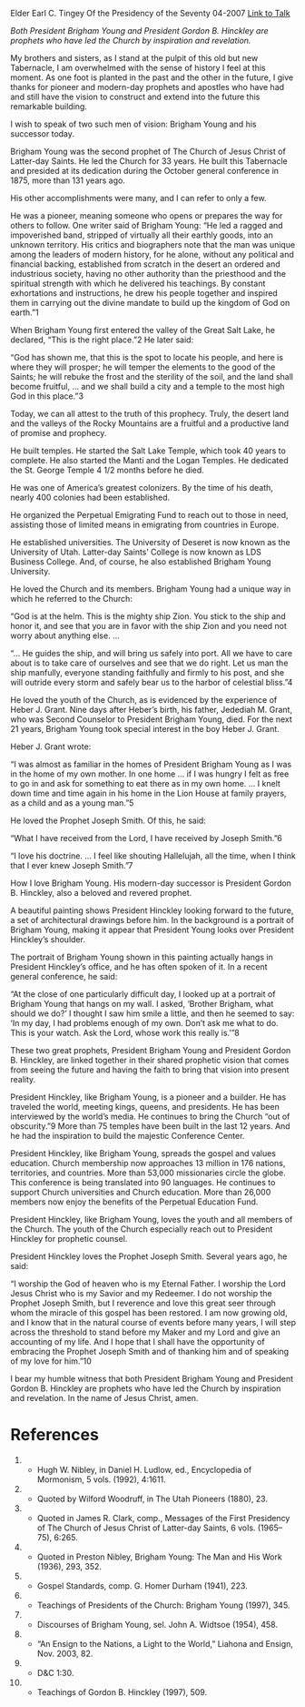 Elder Earl C. Tingey
Of the Presidency of the Seventy
04-2007
[Link to Talk](https://www.churchofjesuschrist.org/study/general-conference/2007/04/prophets-pioneer-and-modern-day?lang=eng)

_Both President Brigham Young and President Gordon B. Hinckley are prophets who have led the Church by inspiration and revelation._

My brothers and sisters, as I stand at the pulpit of this old but new Tabernacle, I am overwhelmed with the sense of history I feel at this moment. As one foot is planted in the past and the other in the future, I give thanks for pioneer and modern-day prophets and apostles who have had and still have the vision to construct and extend into the future this remarkable building.

I wish to speak of two such men of vision: Brigham Young and his successor today.

Brigham Young was the second prophet of The Church of Jesus Christ of Latter-day Saints. He led the Church for 33 years. He built this Tabernacle and presided at its dedication during the October general conference in 1875, more than 131 years ago.

His other accomplishments were many, and I can refer to only a few.

He was a pioneer, meaning someone who opens or prepares the way for others to follow. One writer said of Brigham Young: “He led a ragged and impoverished band, stripped of virtually all their earthly goods, into an unknown territory. His critics and biographers note that the man was unique among the leaders of modern history, for he alone, without any political and financial backing, established from scratch in the desert an ordered and industrious society, having no other authority than the priesthood and the spiritual strength with which he delivered his teachings. By constant exhortations and instructions, he drew his people together and inspired them in carrying out the divine mandate to build up the kingdom of God on earth.”1

When Brigham Young first entered the valley of the Great Salt Lake, he declared, “This is the right place.”2 He later said:

“God has shown me, that this is the spot to locate his people, and here is where they will prosper; he will temper the elements to the good of the Saints; he will rebuke the frost and the sterility of the soil, and the land shall become fruitful, … and we shall build a city and a temple to the most high God in this place.”3

Today, we can all attest to the truth of this prophecy. Truly, the desert land and the valleys of the Rocky Mountains are a fruitful and a productive land of promise and prophecy.

He built temples. He started the Salt Lake Temple, which took 40 years to complete. He also started the Manti and the Logan Temples. He dedicated the St. George Temple 4 1/2 months before he died.

He was one of America’s greatest colonizers. By the time of his death, nearly 400 colonies had been established.

He organized the Perpetual Emigrating Fund to reach out to those in need, assisting those of limited means in emigrating from countries in Europe.

He established universities. The University of Deseret is now known as the University of Utah. Latter-day Saints’ College is now known as LDS Business College. And, of course, he also established Brigham Young University.

He loved the Church and its members. Brigham Young had a unique way in which he referred to the Church:

“God is at the helm. This is the mighty ship Zion. You stick to the ship and honor it, and see that you are in favor with the ship Zion and you need not worry about anything else. …

“… He guides the ship, and will bring us safely into port. All we have to care about is to take care of ourselves and see that we do right. Let us man the ship manfully, everyone standing faithfully and firmly to his post, and she will outride every storm and safely bear us to the harbor of celestial bliss.”4

He loved the youth of the Church, as is evidenced by the experience of Heber J. Grant. Nine days after Heber’s birth, his father, Jedediah M. Grant, who was Second Counselor to President Brigham Young, died. For the next 21 years, Brigham Young took special interest in the boy Heber J. Grant.

Heber J. Grant wrote:

“I was almost as familiar in the homes of President Brigham Young as I was in the home of my own mother. In one home … if I was hungry I felt as free to go in and ask for something to eat there as in my own home. … I knelt down time and time again in his home in the Lion House at family prayers, as a child and as a young man.”5

He loved the Prophet Joseph Smith. Of this, he said:

“What I have received from the Lord, I have received by Joseph Smith.”6

“I love his doctrine. … I feel like shouting Hallelujah, all the time, when I think that I ever knew Joseph Smith.”7

How I love Brigham Young. His modern-day successor is President Gordon B. Hinckley, also a beloved and revered prophet.

A beautiful painting shows President Hinckley looking forward to the future, a set of architectural drawings before him. In the background is a portrait of Brigham Young, making it appear that President Young looks over President Hinckley’s shoulder.

The portrait of Brigham Young shown in this painting actually hangs in President Hinckley’s office, and he has often spoken of it. In a recent general conference, he said:

“At the close of one particularly difficult day, I looked up at a portrait of Brigham Young that hangs on my wall. I asked, ‘Brother Brigham, what should we do?’ I thought I saw him smile a little, and then he seemed to say: ‘In my day, I had problems enough of my own. Don’t ask me what to do. This is your watch. Ask the Lord, whose work this really is.’”8

These two great prophets, President Brigham Young and President Gordon B. Hinckley, are linked together in their shared prophetic vision that comes from seeing the future and having the faith to bring that vision into present reality.

President Hinckley, like Brigham Young, is a pioneer and a builder. He has traveled the world, meeting kings, queens, and presidents. He has been interviewed by the world’s media. He continues to bring the Church “out of obscurity.”9 More than 75 temples have been built in the last 12 years. And he had the inspiration to build the majestic Conference Center.

President Hinckley, like Brigham Young, spreads the gospel and values education. Church membership now approaches 13 million in 176 nations, territories, and countries. More than 53,000 missionaries circle the globe. This conference is being translated into 90 languages. He continues to support Church universities and Church education. More than 26,000 members now enjoy the benefits of the Perpetual Education Fund.

President Hinckley, like Brigham Young, loves the youth and all members of the Church. The youth of the Church especially reach out to President Hinckley for prophetic counsel.

President Hinckley loves the Prophet Joseph Smith. Several years ago, he said:

“I worship the God of heaven who is my Eternal Father. I worship the Lord Jesus Christ who is my Savior and my Redeemer. I do not worship the Prophet Joseph Smith, but I reverence and love this great seer through whom the miracle of this gospel has been restored. I am now growing old, and I know that in the natural course of events before many years, I will step across the threshold to stand before my Maker and my Lord and give an accounting of my life. And I hope that I shall have the opportunity of embracing the Prophet Joseph Smith and of thanking him and of speaking of my love for him.”10

I bear my humble witness that both President Brigham Young and President Gordon B. Hinckley are prophets who have led the Church by inspiration and revelation. In the name of Jesus Christ, amen.

# References
1. - Hugh W. Nibley, in Daniel H. Ludlow, ed., Encyclopedia of Mormonism, 5 vols. (1992), 4:1611.
2. - Quoted by Wilford Woodruff, in The Utah Pioneers (1880), 23.
3. - Quoted in James R. Clark, comp., Messages of the First Presidency of The Church of Jesus Christ of Latter-day Saints, 6 vols. (1965–75), 6:265.
4. - Quoted in Preston Nibley, Brigham Young: The Man and His Work (1936), 293, 352.
5. - Gospel Standards, comp. G. Homer Durham (1941), 223.
6. - Teachings of Presidents of the Church: Brigham Young (1997), 345.
7. - Discourses of Brigham Young, sel. John A. Widtsoe (1954), 458.
8. - “An Ensign to the Nations, a Light to the World,” Liahona and Ensign, Nov. 2003, 82.
9. - D&C 1:30.
10. - Teachings of Gordon B. Hinckley (1997), 509.